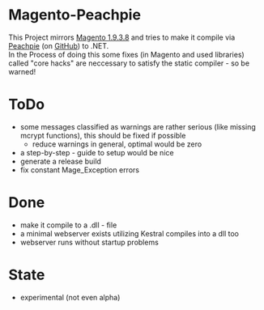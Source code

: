 
# Magento-Peachpie

This Project mirrors [Magento 1.9.3.8](https://magento.com/tech-resources/download) and tries to make it compile via [Peachpie](https://www.peachpie.io/) (on [GitHub](https://github.com/peachpiecompiler/peachpie)) to .NET.  
 In the Process of doing this some fixes (in Magento and used libraries) called "core hacks" are neccessary to satisfy the static compiler - so be warned!

# ToDo

* some messages classified as warnings are rather serious (like missing mcrypt functions), this should be fixed if possible
  * reduce warnings in general, optimal would be zero
* a step-by-step - guide to setup would be nice
* generate a release build
* fix constant Mage_Exception errors

# Done

* make it compile to a .dll - file
* a minimal webserver exists utilizing Kestral compiles into a dll too
* webserver runs without startup problems

# State

* experimental (not even alpha)

